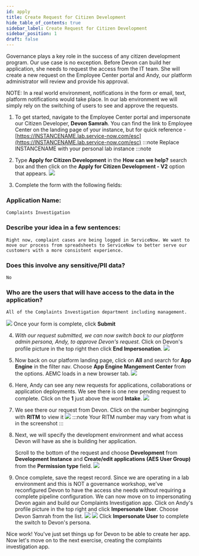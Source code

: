 ```yaml
---
id: apply
title: Create Request for Citizen Development
hide_table_of_contents: true
sidebar_label: Create Request for Citizen Development
sidebar_position: 1
draft: false
---
```


Governance plays a key role in the success of any citizen development program. Our use case is no exception. Before Devon can build her application, she needs to request the access from the IT team. She will create a new request on the Employee Center portal and Andy, our platform administrator will review and provide his approval. 

NOTE: In a real world environment, notifications in the form or email, text, platform notifications would take place. In our lab environment we will simply rely on the switching of users to see and approve the requests.

1. To get started, navigate to the Employee Center portal and impersonate our Citizen Developer, **Devon Samrah**. You can find the link to Employee Center on the landing page of your instance, but for quick reference - 
[https://INSTANCENAME.lab.service-now.com/esc](https://INSTANCENAME.lab.service-now.com/esc) 
:::note
Replace INSTANCENAME with your personal lab instance
:::note


2. Type **Apply for Citizen Development** in the **How can we help?** search box and then click on the **Apply for Citizen Development - V2** option that appears.
![](../images/2023-09-11-10-35-05.png)


3. Complete the form with the following fields:

 ### Application Name: 
 ```
 Complaints Investigation
 ```

 ### Describe your idea in a few sentences:
 ```
 Right now, complaint cases are being logged in ServiceNow. We want to move our process from spreadsheets to ServiceNow to better serve our customers with a more consistent experience.
 ```

 ### Does this involve any sensitive/PII data?
 ```
 No
 ```

 ### Who are the users that will have access to the data in the application?
 ```
 All of the Complaints Investigation department including management.
 ``` 
 ![](../images/2023-09-11-10-39-29.png)
  Once your form is complete, click **Submit**


4. *With our request submitted, we can now switch back to our platform admin persona, Andy, to approve Devon's request.*
Click on Devon's profile picture in the top right then click **End Impersonation**.
![](../images/2023-09-11-11-00-49.png)


5. Now back on our platform landing page, click on **All** and search for **App Engine** in the filter nav. Choose **App Engine Mangement Center** from the options. AEMC loads in a new browser tab.
![](../images/2023-09-11-11-03-33.png)


6. Here, Andy can see any new requests for applications, collaborations or application deployments. We see there is one new pending request to complete. Click on the **1** just above the word **Intake**.
![](../images/2023-09-11-11-20-55.png)


7. We see there our request from Devon. Click on the number beginnging with **RITM** to view it
![](../images/2023-09-11-11-22-18.png)
:::note
Your RITM number may vary from what is in the screenshot
:::


8. Next, we will specify the development environment and what access Devon will have as she is building her application. 

   Scroll to the bottom of the request and choose **Development** from **Development Instance** and **Create/edit applications (AES User Group)** from the **Permission type** field.
![](../images/2023-09-11-11-34-12.png)


9. Once complete, save the reqest record. Since we are operating in a lab environment and this is NOT a governance workshop, we've reconfigured Devon to have the access she needs without requiring a complete pipeline configuration. We can now move on to impersonating  Devon again and build our Complaints Investigation app.
Click on Andy's profile picture in the top right and click **Impersonate User**. Choose Devon Samrah from the list.
![](../images/2023-09-11-11-48-19.png)
![](../images/2023-09-11-11-48-36.png)
Click **Impersonate User** to complete the switch to Devon's persona.
   

Nice work! You've just set things up for Devon to be able to create her app. Now let's move on to the next exercise, creating the complaints investigation app.